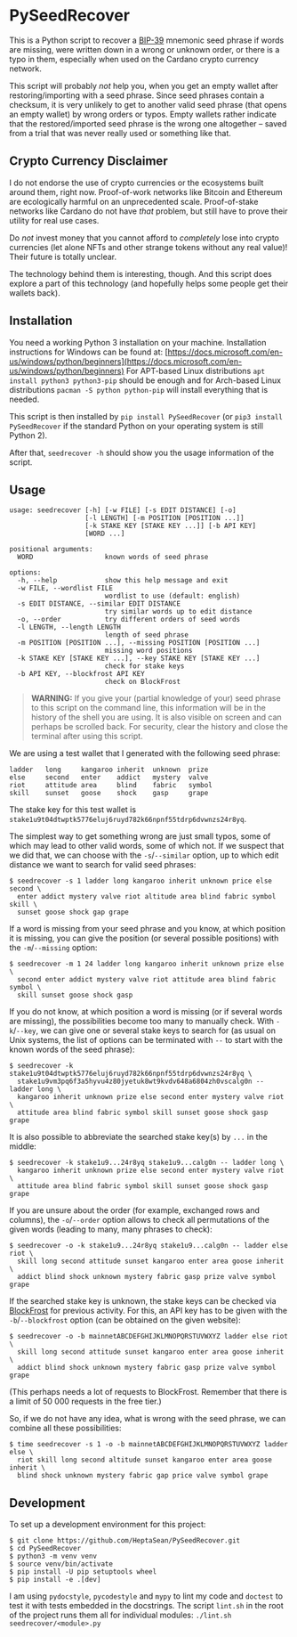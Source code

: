 # PySeedRecover
This is a Python script to recover a
[BIP-39](https://github.com/bitcoin/bips/blob/master/bip-0039.mediawiki)
mnemonic seed phrase if words are missing, were written down in a wrong or
unknown order, or there is a typo in them, especially when used on the
Cardano crypto currency network.

This script will probably *not* help you, when you get an empty wallet
after restoring/importing with a seed phrase.
Since seed phrases contain a checksum, it is very unlikely to get to
another valid seed phrase (that opens an empty wallet) by wrong orders or
typos.
Empty wallets rather indicate that the restored/imported seed phrase is the
wrong one altogether – saved from a trial that was never really used or
something like that.

## Crypto Currency Disclaimer
I do not endorse the use of crypto currencies or the ecosystems built around
them, right now.
Proof-of-work networks like Bitcoin and Ethereum are ecologically harmful
on an unprecedented scale.
Proof-of-stake networks like Cardano do not have *that* problem, but still
have to prove their utility for real use cases.

Do *not* invest money that you cannot afford to *completely* lose into
crypto currencies (let alone NFTs and other strange tokens without any real
value)!
Their future is totally unclear.

The technology behind them is interesting, though.
And this script does explore a part of this technology (and hopefully helps
some people get their wallets back).

## Installation
You need a working Python 3 installation on your machine.
Installation instructions for Windows can be found at:
[https://docs.microsoft.com/en-us/windows/python/beginners](https://docs.microsoft.com/en-us/windows/python/beginners)
For APT-based Linux distributions `apt install python3 python3-pip` should
be enough and for Arch-based Linux distributions `pacman -S python
python-pip` will install everything that is needed.

This script is then installed by `pip install PySeedRecover` (or `pip3
install PySeedRecover` if the standard Python on your operating system is
still Python 2).

After that, `seedrecover -h` should show you the usage information of the
script.

## Usage
```
usage: seedrecover [-h] [-w FILE] [-s EDIT DISTANCE] [-o]
                   [-l LENGTH] [-m POSITION [POSITION ...]]
                   [-k STAKE KEY [STAKE KEY ...]] [-b API KEY]
                   [WORD ...]

positional arguments:
  WORD                  known words of seed phrase

options:
  -h, --help            show this help message and exit
  -w FILE, --wordlist FILE
                        wordlist to use (default: english)
  -s EDIT DISTANCE, --similar EDIT DISTANCE
                        try similar words up to edit distance
  -o, --order           try different orders of seed words
  -l LENGTH, --length LENGTH
                        length of seed phrase
  -m POSITION [POSITION ...], --missing POSITION [POSITION ...]
                        missing word positions
  -k STAKE KEY [STAKE KEY ...], --key STAKE KEY [STAKE KEY ...]
                        check for stake keys
  -b API KEY, --blockfrost API KEY
                        check on BlockFrost
```
> **WARNING:** If you give your (partial knowledge of your) seed phrase to
> this script on the command line, this information will be in the history
> of the shell you are using.
> It is also visible on screen and can perhaps be scrolled back.
> For security, clear the history and close the terminal after using this
> script.

We are using a test wallet that I generated with the following seed phrase:
```
ladder   long     kangaroo inherit  unknown  prize
else     second   enter    addict   mystery  valve
riot     attitude area     blind    fabric   symbol
skill    sunset   goose    shock    gasp     grape
```
The stake key for this test wallet is
`stake1u9t04dtwptk5776eluj6ruyd782k66npnf55tdrp6dvwnzs24r8yq`.

The simplest way to get something wrong are just small typos, some of which
may lead to other valid words, some of which not.
If we suspect that we did that, we can choose with the `-s`/`--similar`
option, up to which edit distance we want to search for valid seed phrases:
```
$ seedrecover -s 1 ladder long kangaroo inherit unknown price else second \
  enter addict mystery valve riot altitude area blind fabric symbol skill \
  sunset goose shock gap grape
```

If a word is missing from your seed phrase and you know, at which position
it is missing, you can give the position (or several possible positions)
with the `-m`/`--missing` option:
```
$ seedrecover -m 1 24 ladder long kangaroo inherit unknown prize else \
  second enter addict mystery valve riot attitude area blind fabric symbol \
  skill sunset goose shock gasp
```

If you do not know, at which position a word is missing (or if several
words are missing), the possibilities become too many to manually check.
With `-k`/`--key`, we can give one or several stake keys to search for
(as usual on Unix systems, the list of options can be terminated with `--`
to start with the known words of the seed phrase):
```
$ seedrecover -k stake1u9t04dtwptk5776eluj6ruyd782k66npnf55tdrp6dvwnzs24r8yq \
  stake1u9vm3pq6f3a5hyvu4z80jyetuk8wt9kvdv648a6804zh0vscalg0n -- ladder long \
  kangaroo inherit unknown prize else second enter mystery valve riot \
  attitude area blind fabric symbol skill sunset goose shock gasp grape
```

It is also possible to abbreviate the searched stake key(s) by `...` in the
middle:
```
$ seedrecover -k stake1u9...24r8yq stake1u9...calg0n -- ladder long \
  kangaroo inherit unknown prize else second enter mystery valve riot \
  attitude area blind fabric symbol skill sunset goose shock gasp grape
```

If you are unsure about the order (for example, exchanged rows and
columns), the `-o`/`--order` option allows to check all permutations of the
given words (leading to many, many phrases to check):
```
$ seedrecover -o -k stake1u9...24r8yq stake1u9...calg0n -- ladder else riot \
  skill long second attitude sunset kangaroo enter area goose inherit \
  addict blind shock unknown mystery fabric gasp prize valve symbol grape
```

If the searched stake key is unknown, the stake keys can be checked via
[BlockFrost](https://blockfrost.io/) for previous activity.
For this, an API key has to be given with the `-b`/`--blockfrost` option
(can be obtained on the given website):
```
$ seedrecover -o -b mainnetABCDEFGHIJKLMNOPQRSTUVWXYZ ladder else riot \
  skill long second attitude sunset kangaroo enter area goose inherit \
  addict blind shock unknown mystery fabric gasp prize valve symbol grape
```
(This perhaps needs a lot of requests to BlockFrost.
Remember that there is a limit of 50 000 requests in the free tier.)

So, if we do not have any idea, what is wrong with the seed phrase, we can
combine all these possibilities:
```
$ time seedrecover -s 1 -o -b mainnetABCDEFGHIJKLMNOPQRSTUVWXYZ ladder else \
  riot skill long second altitude sunset kangaroo enter area goose inherit \
  blind shock unknown mystery fabric gap price valve symbol grape
```

## Development
To set up a development environment for this project:
```
$ git clone https://github.com/HeptaSean/PySeedRecover.git
$ cd PySeedRecover
$ python3 -m venv venv
$ source venv/bin/activate
$ pip install -U pip setuptools wheel
$ pip install -e .[dev]
```

I am using `pydocstyle`, `pycodestyle` and `mypy` to lint my code and
`doctest` to test it with tests embedded in the docstrings.
The script `lint.sh` in the root of the project runs them all for
individual modules: `./lint.sh seedrecover/<module>.py`
